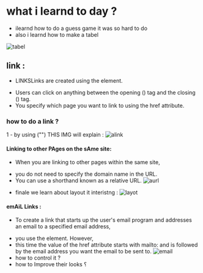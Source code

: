 # what i learnd to day ?
 * ilearnd how to do a guess game it was so hard to do
  * also i learnd how to make a tabel 
 
 ![tabel](https://www.dummies.com/wp-content/uploads/280307.image0.jpg)

 ## link :
 
 * LINKSLinks are created using the <a> element.
  - Users can click on anything between the opening (<a>) tag and the closing (</a>) tag. 
  - You specify which page you want to link to using the href attribute.
 ### how to do a link ?
   1 - by using ("<a>") THIS IMG will explain :
 ![alink](https://www.guru99.com/images/image002.png)
  #### Linking to other PAges on the sAme site:
 * When you are linking to other pages within the same site,
 - you do not need to specify the domain name in the URL.  
 - You can use a shorthand known as a relative URL.
 ![aurl](https://images.slideplayer.com/12/3426815/slides/slide_8.jpg)
  
 * finale we learn about layout it interistng :
 ![layot](https://media.geeksforgeeks.org/wp-content/uploads/website_layout-300x268.png)
 #### emAiL Links :
 * To create a link that starts up the user's email program and addresses an email to a specified email address,
  - you use the <a>element. However,
 - this time the value of the href attribute starts with mailto: and is followed by the email address you want the email to be sent to.
 ![email](https://www.wikihow.com/images/thumb/3/34/Create-an-Email-Link-in-HTML-Step-5.jpg/v4-460px-Create-an-Email-Link-in-HTML-Step-5.jpg.webp)
  - how to control it ?
 - how to Improve their looks ؟
